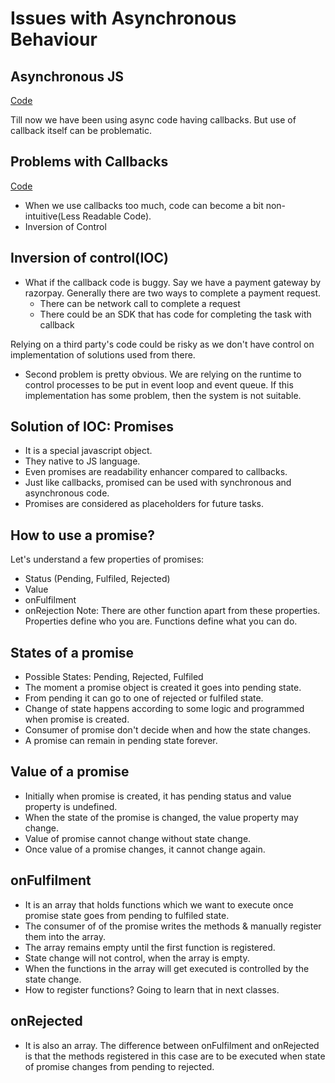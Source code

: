 # Issues with Asynchronous Behaviour

## Asynchronous JS

[Code](./recapAsync.js)

Till now we have been using async code having callbacks. But use of callback itself can be problematic.

## Problems with Callbacks

[Code](./callBackProblem.js)

- When we use callbacks too much, code can become a bit non-intuitive(Less Readable Code).
- Inversion of Control

## Inversion of control(IOC)

- What if the callback code is buggy.
Say we have a payment gateway by razorpay. Generally there are two ways to complete a payment request.
  - There can be network call to complete a request
  - There could be an SDK that has code for completing the task with callback

Relying on a third party's code could be risky as we don't have control on implementation of solutions used from there.

- Second problem is pretty obvious. We are relying on the runtime to control processes to be put in event loop and event queue. If this implementation has some problem, then the system is not suitable.

## Solution of IOC: Promises

- It is a special javascript object.
- They native to JS language.
- Even promises are readability enhancer compared to callbacks.
- Just like callbacks, promised can be used with synchronous and asynchronous code.
- Promises are considered as placeholders for future tasks.

## How to use a promise?

Let's understand a few properties of promises:

- Status (Pending, Fulfiled, Rejected)
- Value
- onFulfilment
- onRejection
Note: There are other function apart from these properties. Properties define who you are. Functions define what you can do.

## States of a promise

- Possible States: Pending, Rejected, Fulfiled
- The moment a promise object is created it goes into pending state.
- From pending it can go to one of rejected or fulfiled state.
- Change of state happens according to some logic and programmed when promise is created.
- Consumer of promise don't decide when and how the state changes.
- A promise can remain in pending state forever.

## Value of a promise

- Initially when promise is created, it has pending status and value property is undefined.
- When the state of the promise is changed, the value property may change.
- Value of promise cannot change without state change.
- Once value of a promise changes, it cannot change again.

## onFulfilment

- It is an array that holds functions which we want to execute once promise state goes from pending to fulfiled state.
- The consumer of of the promise writes the methods & manually register them into the array.
- The array remains empty until the first function is registered.
- State change will not control, when the array is empty.
- When the functions in the array will get executed is controlled by the state change.
- How to register functions? Going to learn that in next classes.

## onRejected

- It is also an array. The difference between onFulfilment and onRejected is that the methods registered in this case are to be executed when state of promise changes from pending to rejected.
